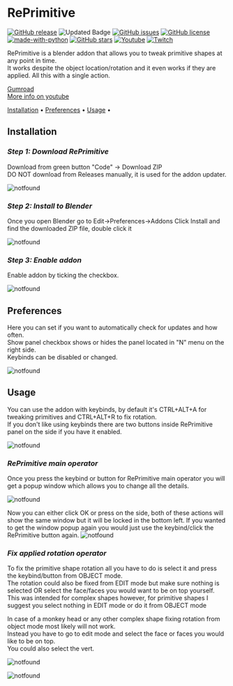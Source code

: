 # RePrimitive

[![GitHub release](https://img.shields.io/github/release/eXzacT/RePrimitive.svg)](https://github.com/eXzacT/RePrimitive/releases/)
![Updated Badge](https://badges.pufler.dev/updated/eXzacT/RePrimitive)
[![GitHub issues](https://img.shields.io/github/issues/eXzacT/RePrimitive.svg)](https://GitHub.com/eXzacT/RePrimitive/issues/)
[![GitHub license](https://img.shields.io/github/license/eXzacT/RePrimitive.svg)](https://github.com/eXzacT/RePrimitive/blob/main/LICENSE)
[![made-with-python](https://img.shields.io/badge/Made%20with-Python-1f425f.svg)](https://www.python.org/)
[![GitHub stars](https://img.shields.io/github/stars/eXzacT/RePrimitive.svg?style=social&label=Star&maxAge=2592000)](https://GitHub.com/eXzacT/RePrimitive/stargazers)
[![Youtube](https://img.shields.io/youtube/channel/subscribers/UCm5Nt3WIh1i1z-QB7H3zzkQ?style=social)](https://www.youtube.com/channel/UCm5Nt3WIh1i1z-QB7H3zzkQ)
[![Twitch](https://img.shields.io/twitch/status/exzact7?style=social)](https://www.twitch.tv/exzact7)

RePrimitive is a blender addon that allows you to tweak primitive shapes at any point in time.<br />
It works despite the object location/rotation and it even works if they are applied. All this with a single action.<br />

[Gumroad](https://exzact7.gumroad.com/l/reprimitive)  
[More info on youtube](https://www.youtube.com/watch?v=xmXLGlx7yl0&t=5s)

[Installation](#installation) •
[Preferences](#preferences) •
[Usage](#usage) •


## Installation

### _Step 1: Download RePrimitive_

Download from green button "Code" -> Download ZIP <br />
DO NOT download from Releases manually, it is used for the addon updater.

![notfound](https://i.imgur.com/u2GEXQx.png)

### _Step 2: Install to Blender_

Once you open Blender go to Edit->Preferences->Addons
Click Install and find the downloaded ZIP file, double click it

![notfound](https://i.imgur.com/DnFQTCK.png)

### _Step 3: Enable addon_

Enable addon by ticking the checkbox.

![notfound](https://i.imgur.com/0fpKcN0.png)

## Preferences

Here you can set if you want to automatically check for updates and how often.<br />
Show panel checkbox shows or hides the panel located in "N" menu on the right side.<br />
Keybinds can be disabled or changed.<br />

![notfound](https://i.imgur.com/yi5f21Z.png)

## Usage

You can use the addon with keybinds, by default it's CTRL+ALT+A for tweaking primitives and CTRL+ALT+R to fix rotation.<br />
If you don't like using keybinds there are two buttons inside RePrimitive panel on the side if you have it enabled.

![notfound](https://i.imgur.com/Q49FfWu.png)

### _RePrimitive main operator_

Once you press the keybind or button for RePrimitive main operator you will get a popup window which allows you to change all the details.

![notfound](https://i.imgur.com/gVRbMn7.png)

Now you can either click OK or press on the side, both of these actions will show the same window but it will be locked in the bottom left.
If you wanted to get the window popup again you would just use the keybind/click the RePrimitive button again.
![notfound](https://i.imgur.com/ddmjKG1.png)

### _Fix applied rotation operator_

To fix the primitive shape rotation all you have to do is select it and press the keybind/button from OBJECT mode.<br />
The rotation could also be fixed from EDIT mode but make sure nothing is selected OR select the face/faces you would want to be on top yourself.<br />
This was intended for complex shapes however, for primitive shapes I suggest you select nothing in EDIT mode or do it from OBJECT mode

In case of a monkey head or any other complex shape fixing rotation from object mode most likely will not work.<br />
Instead you have to go to edit mode and select the face or faces you would like to be on top.<br />
You could also select the vert.

![notfound](https://i.imgur.com/ZanSp87.png)

![notfound](https://i.imgur.com/30Xu88C.png)